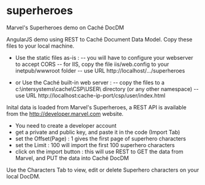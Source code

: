 # superheroes
Marvel's Superheroes demo on Caché DocDM

AngularJS demo using REST to Caché Document Data Model.
Copy these files to your local machine.
- Use the static files as-is :
-- you will have to configure your webserver to accept CORS
-- for IIS, copy the file iis/web.config to your inetpub/wwwroot folder
-- use URL http://localhost/.../superheroes

- or Use the Caché built-in web server :
-- copy the files to a c:\intersystems\cache\CSP\USER\ directory (or any other namespace)
-- use URL http://localhost:cache-ip-port/csp/user/index.html

Inital data is loaded from Marvel's Superheroes, a REST API is available from the http://developer.marvel.com website.
- You need to create a developer account
- get a private and public key, and paste it in the code (Import Tab)
- set the Offset(Page) : 1 gives the first page of superhero characters
- set the Limit : 100 will import the first 100 superhero characters
- click on the import button : this will use REST to GET the data from Marvel, and PUT the data into Caché DocDM

Use the Characters Tab to view, edit or delete Superhero characters on your local DocDM.
